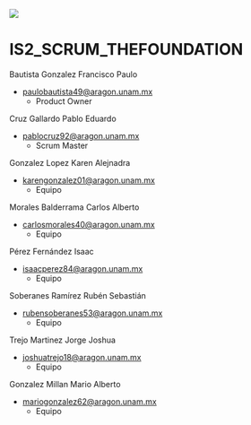 ![](https://i.kym-cdn.com/entries/icons/original/000/031/994/Screen_Shot_2019-12-02_at_11.23.01_AM.png)
# IS2_SCRUM_THEFOUNDATION

Bautista Gonzalez Francisco Paulo
- paulobautista49@aragon.unam.mx
  - Product Owner

Cruz Gallardo Pablo Eduardo
- pablocruz92@aragon.unam.mx
  - Scrum Master

Gonzalez Lopez Karen Alejnadra
- karengonzalez01@aragon.unam.mx
  - Equipo

Morales Balderrama Carlos Alberto
- carlosmorales40@aragon.unam.mx
  - Equipo

Pérez Fernández Isaac
- isaacperez84@aragon.unam.mx
  - Equipo

Soberanes Ramírez Rubén Sebastián
- rubensoberanes53@aragon.unam.mx
  - Equipo

Trejo Martinez Jorge Joshua
- joshuatrejo18@aragon.unam.mx
  - Equipo
 
Gonzalez Millan Mario Alberto
- mariogonzalez62@aragon.unam.mx
  - Equipo
